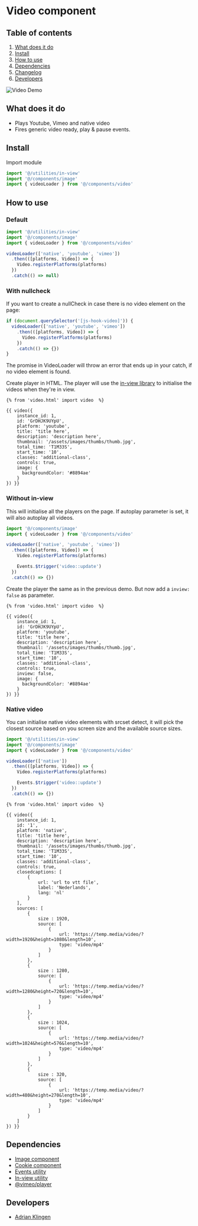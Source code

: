 # Video component

## Table of contents

1. [What does it do](#markdown-header-what-does-it-do)
2. [Install](#markdown-header-install)
3. [How to use](#markdown-header-how-to-use)
4. [Dependencies](#markdown-header-dependencies)
5. [Changelog](#markdown-header-changelog)
6. [Developers](#markdown-header-developers)

![Video Demo](https://media.giphy.com/media/7AaqrqQUPys39wn1CN/giphy.gif)

## What does it do

- Plays Youtube, Vimeo and native video
- Fires generic video ready, play & pause events.

## Install

Import module

```javascript
import '@/utilities/in-view'
import '@/components/image'
import { videoLoader } from '@/components/video'
```

## How to use

### Default

```javascript
import '@/utilities/in-view'
import '@/components/image'
import { videoLoader } from '@/components/video'

videoLoader(['native', 'youtube', 'vimeo'])
  .then(([platforms, Video]) => {
    Video.registerPlatforms(platforms)
  })
  .catch(() => null)
```

### With nullcheck

If you want to create a nullCheck in case there is no video element on the page:

```javascript
if (document.querySelector('[js-hook-video]')) {
  videoLoader(['native', 'youtube', 'vimeo'])
    .then(([platforms, Video]) => {
      Video.registerPlatforms(platforms)
    })
    .catch(() => {})
}
```

The promise in VideoLoader will throw an error that ends up in your catch, if no video element is found.

Create player in HTML. The player will use the [in-view library](/utilities/in-view/) to initialise the videos when they're in view.

```htmlmixed
{% from 'video.html' import video  %}

{{ video({
    instance_id: 1,
    id: 'GrDHJK9UYpU',
    platform: 'youtube',
    title: 'title here',
    description: 'description here',
    thumbnail: '/assets/images/thumbs/thumb.jpg',
    total_time: 'T1M33S',
    start_time: '10',
    classes: 'additional-class',
    controls: true,
    image: {
      backgroundColor: '#8894ae'
    }
}) }}
```

### Without in-view

This will initialise all the players on the page. If autoplay parameter is set, it will also autoplay all videos.

```javascript
import '@/components/image'
import { videoLoader } from '@/components/video'

videoLoader(['native', 'youtube', 'vimeo'])
  .then(([platforms, Video]) => {
    Video.registerPlatforms(platforms)

    Events.$trigger('video::update')
  })
  .catch(() => {})
```

Create the player the same as in the previous demo. But now add a `inview: false` as parameter.

```htmlmixed
{% from 'video.html' import video  %}

{{ video({
    instance_id: 1,
    id: 'GrDHJK9UYpU',
    platform: 'youtube',
    title: 'title here',
    description: 'description here',
    thumbnail: '/assets/images/thumbs/thumb.jpg',
    total_time: 'T1M33S',
    start_time: '10',
    classes: 'additional-class',
    controls: true,
    inview: false,
    image: {
      backgroundColor: '#8894ae'
    }
}) }}
```

### Native video

You can initialise native video elements with srcset detect, it will pick the closest source based on you screen size and the available source sizes.

```javascript
import '@/utilities/in-view'
import '@/components/image'
import { videoLoader } from '@/components/video'

videoLoader(['native'])
  .then(([platforms, Video]) => {
    Video.registerPlatforms(platforms)

    Events.$trigger('video::update')
  })
  .catch(() => {})
```

```htmlmixed
{% from 'video.html' import video  %}

{{ video({
    instance_id: 1,
    id: '1',
    platform: 'native',
    title: 'title here',
    description: 'description here',
    thumbnail: '/assets/images/thumbs/thumb.jpg',
    total_time: 'T1M33S',
    start_time: '10',
    classes: 'additional-class',
    controls: true,
    closedcaptions: [
        {
            url: 'url to vtt file',
            label: 'Nederlands',
            lang: 'nl'
        }
    ],
    sources: [
        {
            size : 1920,
            source: [
                {
                    url: 'https://temp.media/video/?width=1920&height=1080&length=10',
                    type: 'video/mp4'
                }
            ]
        },
        {
            size : 1280,
            source: [
                {
                    url: 'https://temp.media/video/?width=1280&height=720&length=10',
                    type: 'video/mp4'
                }
            ]
        },
        {
            size : 1024,
            source: [
                {
                    url: 'https://temp.media/video/?width=1024&height=576&length=10',
                    type: 'video/mp4'
                }
            ]
        },
        {
            size : 320,
            source: [
                {
                    url: 'https://temp.media/video/?width=480&height=270&length=10',
                    type: 'video/mp4'
                }
            ]
        }
    ]
}) }}
```

## Dependencies

- [Image component](/components/image/)
- [Cookie component](/components/cookies/)
- [Events utility](/utilities/events/)
- [In-view utility](/utilities/in-view/)
- [@vimeo/player](https://www.npmjs.com/package/@vimeo/player)

## Developers

- [Adrian Klingen](mailto:adrian.klingen@deptagency.com)
